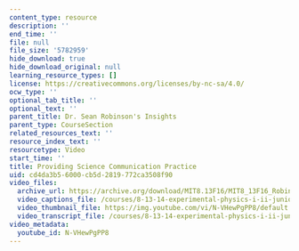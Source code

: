 ```yaml
---
content_type: resource
description: ''
end_time: ''
file: null
file_size: '5782959'
hide_download: true
hide_download_original: null
learning_resource_types: []
license: https://creativecommons.org/licenses/by-nc-sa/4.0/
ocw_type: ''
optional_tab_title: ''
optional_text: ''
parent_title: Dr. Sean Robinson's Insights
parent_type: CourseSection
related_resources_text: ''
resource_index_text: ''
resourcetype: Video
start_time: ''
title: Providing Science Communication Practice
uid: cd4da3b5-6000-cb5d-2819-772ca3508f90
video_files:
  archive_url: https://archive.org/download/MIT8.13F16/MIT8_13F16_Robinson_Science_Communication_Practice_300k.mp4
  video_captions_file: /courses/8-13-14-experimental-physics-i-ii-junior-lab-fall-2016-spring-2017/a73392f311855117ac3e751ae41a5fe5_N-VHewPgPP8.vtt
  video_thumbnail_file: https://img.youtube.com/vi/N-VHewPgPP8/default.jpg
  video_transcript_file: /courses/8-13-14-experimental-physics-i-ii-junior-lab-fall-2016-spring-2017/964c45bd3d18e47b60da2084eb483882_N-VHewPgPP8.pdf
video_metadata:
  youtube_id: N-VHewPgPP8
---
```

